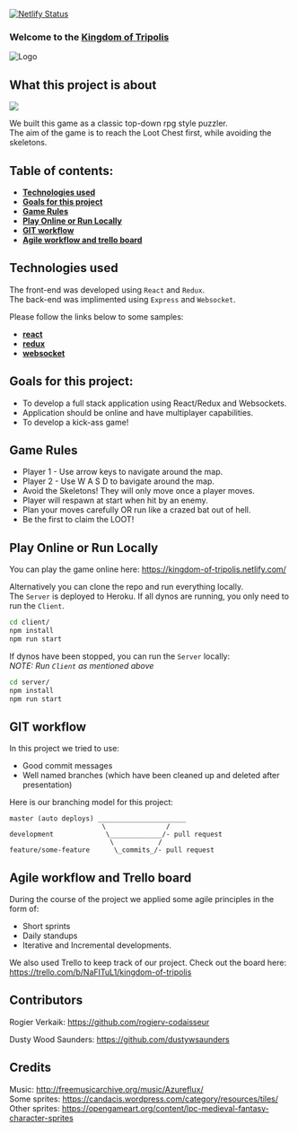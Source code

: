 [![Netlify Status](https://api.netlify.com/api/v1/badges/8a91c235-7004-403c-9efb-2a3bc9065c70/deploy-status)](https://app.netlify.com/sites/kingdom-of-tripolis/deploys)

### Welcome to the [Kingdom of Tripolis](https://kingdom-of-tripolis.netlify.com/)

![Logo](https://github.com/rogierv-codaisseur/Kingdom-of-Tripolis/blob/master/screenshots/logo.png)

## What this project is about

![](KingdomOfTripolis.gif)

We built this game as a classic top-down rpg style puzzler.<br />
The aim of the game is to reach the Loot Chest first, while avoiding the skeletons.

## Table of contents:

- **[Technologies used](#technologies-used)**
- **[Goals for this project](#goals-for-this-project)**
- **[Game Rules](#game-rules)**
- **[Play Online or Run Locally](#play-online-or-run-locally)**
- **[GIT workflow](#git-workflow)**
- **[Agile workflow and trello board](#agile-workflow-and-trello-board)**

## Technologies used

The front-end was developed using `React` and `Redux`.<br />
The back-end was implimented using `Express` and `Websocket`.<br />

Please follow the links below to some samples:
- **[react](./client/src/components/player/movement.js)**  
- **[redux](./client/src/reducers/player.js)**  
- **[websocket](./server/index.js)**

## Goals for this project:

- To develop a full stack application using React/Redux and Websockets.
- Application should be online and have multiplayer capabilities.
- To develop a kick-ass game!

## Game Rules

- Player 1 - Use arrow keys to navigate around the map.
- Player 2 - Use W A S D to bavigate around the map.
- Avoid the Skeletons! They will only move once a player moves.
- Player will respawn at start when hit by an enemy.
- Plan your moves carefully OR run like a crazed bat out of hell.
- Be the first to claim the LOOT!

## Play Online or Run Locally

You can play the game online here: https://kingdom-of-tripolis.netlify.com/

Alternatively you can clone the repo and run everything locally.<br />
The `Server` is deployed to Heroku. If all dynos are running, you only need to run the `Client`.

```sh
cd client/
npm install
npm run start
```

If dynos have been stopped, you can run the `Server` locally:<br />
*NOTE: Run `Client` as mentioned above*

```sh
cd server/
npm install
npm run start
```

## GIT workflow

In this project we tried to use:

- Good commit messages
- Well named branches (which have been cleaned up and deleted after presentation)

Here is our branching model for this project:

```
master (auto deploys) ______________________
                       \               /
development             \_____________/- pull request
                         \           /
feature/some-feature      \_commits_/- pull request
```

## Agile workflow and Trello board

During the course of the project we applied some agile principles in the form of:

- Short sprints
- Daily standups
- Iterative and Incremental developments. 

We also used Trello to keep track of our project. Check out the board here: https://trello.com/b/NaFITuL1/kingdom-of-tripolis

## Contributors

Rogier Verkaik: https://github.com/rogierv-codaisseur<br />

Dusty Wood Saunders: https://github.com/dustywsaunders

## Credits

Music: http://freemusicarchive.org/music/Azureflux/<br />
Some sprites: https://candacis.wordpress.com/category/resources/tiles/<br />
Other sprites: https://opengameart.org/content/lpc-medieval-fantasy-character-sprites<br />
